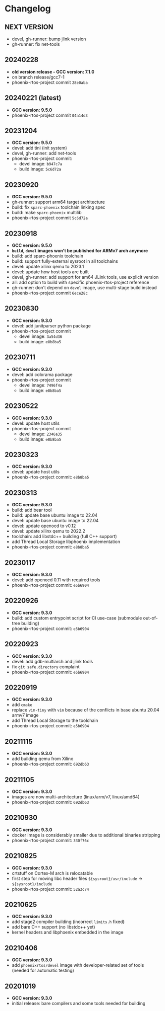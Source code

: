 # Changelog

## NEXT VERSION

* devel, gh-runner: bump jlink version
* gh-runner: fix net-tools

## 20240228

* **old version release - GCC version: 7.1.0**
* on branch release/gcc7-1
* phoenix-rtos-project commit `28e0aba`

## 20240221 (latest)

* **GCC version: 9.5.0**
* phoenix-rtos-project commit `04a14d3`

## 20231204

* **GCC version: 9.5.0**
* devel: add tini (init system)
* devel, gh-runner: add net-tools
* phoenix-rtos-project commit:
  * devel image: `b947c7a`
  * build image: `5c6d72a`

## 20230920

* **GCC version: 9.5.0**
* gh-runner: support arm64 target architecture
* build: fix `sparc-phoenix` toolchain linking spec
* build: make `sparc-phoenix` multilib
* phoenix-rtos-project commit `5c6d72a`

## 20230918

* **GCC version: 9.5.0**
* **`build`, `devel` images won't be published for ARMv7 arch anymore**
* build: add sparc-phoenix toolchain
* build: support fully-external sysroot in all toolchains
* devel: update xilinx qemu to 2023.1
* devel: update how host tools are built
* devel, gh-runner: add support for am64 JLink tools, use explicit version
* all: add option to build with specific phoenix-rtos-project reference
* gh-runner: don't depend on `devel` image, use multi-stage build instead
* phoenix-rtos-project commit `6ece28c`

## 20230830

* **GCC version: 9.3.0**
* devel: add junitparser python package
* phoenix-rtos-project commit
  * devel image: `3a54d36`
  * build image: `e8b8ba5`

## 20230711

* **GCC version: 9.3.0**
* devel: add colorama package
* phoenix-rtos-project commit
  * devel image: `7496f4a`
  * build image: `e8b8ba5`

## 20230522

* **GCC version: 9.3.0**
* devel: update host utils
* phoenix-rtos-project commit
  * devel image: `2346a35`
  * build image: `e8b8ba5`

## 20230323

* **GCC version: 9.3.0**
* devel: update host utils
* phoenix-rtos-project commit: `e8b8ba5`

## 20230313

* **GCC version: 9.3.0**
* build: add bear tool
* build: update base ubuntu image to 22.04
* devel: update base ubuntu image to 22.04
* devel: update openocd to v0.12
* devel: update xilinx qemu to 2022.2
* toolchain: add libstdc++ building (full C++ support)
* add Thread Local Storage libphoenix implementation
* phoenix-rtos-project commit: `e8b8ba5`

## 20230117

* **GCC version: 9.3.0**
* devel: add openocd 0.11 with required tools
* phoenix-rtos-project commit: `e5b6904`

## 20220926

* **GCC version: 9.3.0**
* build: add custom entrypoint script for CI use-case (submodule out-of-tree building)
* phoenix-rtos-project commit: `e5b6904`

## 20220923

* **GCC version: 9.3.0**
* devel: add gdb-multiarch and jlink tools
* fix `git safe.directory` complaint
* phoenix-rtos-project commit: `e5b6904`

## 20220919

* **GCC version: 9.3.0**
* add `cmake`
* replace `vim-tiny` with `vim` because of the conflicts in base ubuntu 20.04 armv7 image
* add Thread Local Storage to the toolchain
* phoenix-rtos-project commit: `e5b6904`

## 20211115

* **GCC version: 9.3.0**
* add building qemu from Xilinx
* phoenix-rtos-project commit: `692db63`

## 20211105

* **GCC version: 9.3.0**
* images are now multi-architecture (linux/arm/v7, linux/amd64)
* phoenix-rtos-project commit: `692db63`

## 20210930

* **GCC version: 9.3.0**
* docker image is considerably smaller due to additional binaries stripping
* phoenix-rtos-project commit: `330f76c`

## 20210825

* **GCC version: 9.3.0**
* crtstuff on Cortex-M arch is relocatable
* first step for moving libc header files `${sysroot}/usr/include` -> `${sysroot}/include`
* phoenix-rtos-project commit: `52a3c74`

## 20210625

* **GCC version: 9.3.0**
* add stage2 compiler building (incorrect `limits.h` fixed)
* add bare C++ support (no libstdc++ yet)
* kernel headers and libphoenix embedded in the image

## 20210406

* **GCC version: 9.3.0**
* add `phoenixrtos/devel` image with developer-related set of tools (needed for automatic testing)

## 20201019

* **GCC version: 9.3.0**
* initial release: bare compilers and some tools needed for building
